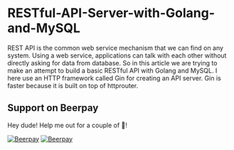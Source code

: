 # RESTful-API-Server-with-Golang-and-MySQL
 REST API is the common web service mechanism that we can find on any system. Using a web service, applications can talk with each other without directly asking for data from database. So in this article we are trying to make an attempt to build a basic RESTful API with Golang and MySQL. I here use an HTTP framework called Gin for creating an API server. Gin is faster because it is built on top of httprouter.

## Support on Beerpay
Hey dude! Help me out for a couple of :beers:!

[![Beerpay](https://beerpay.io/ashu-22/RESTful-API-Server-with-Golang-and-MySQL/badge.svg?style=beer-square)](https://beerpay.io/ashu-22/RESTful-API-Server-with-Golang-and-MySQL)  [![Beerpay](https://beerpay.io/ashu-22/RESTful-API-Server-with-Golang-and-MySQL/make-wish.svg?style=flat-square)](https://beerpay.io/ashu-22/RESTful-API-Server-with-Golang-and-MySQL?focus=wish)